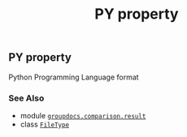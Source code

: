 ﻿---
title: PY property
second_title: GroupDocs.Comparison for Python via .NET API References
description: 
type: docs
url: /python-net/groupdocs.comparison.result/filetype/py/
is_root: false
weight: 1190
---

## PY property


Python Programming Language format

### See Also
* module [`groupdocs.comparison.result`](../../)
* class [`FileType`](/comparison/python-net/groupdocs.comparison.result/filetype)
